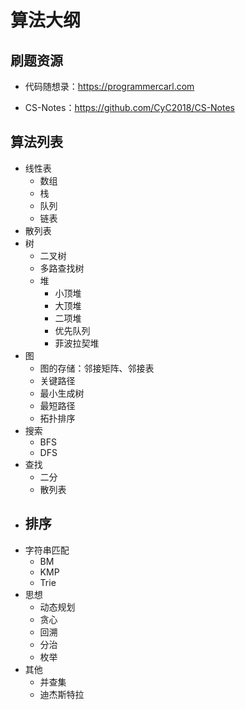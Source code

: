 # 算法大纲

## 刷题资源

- 代码随想录：https://programmercarl.com

- CS-Notes：https://github.com/CyC2018/CS-Notes

  



## 算法列表



- 线性表
  - 数组
  - 栈
  - 队列
  - 链表
- 散列表
- 树
  - 二叉树
  - 多路查找树
  - 堆
    - 小顶堆
    - 大顶堆
    - 二项堆
    - 优先队列
    - 菲波拉契堆
- 图
  - 图的存储：邻接矩阵、邻接表
  - 关键路径
  - 最小生成树
  - 最短路径
  - 拓扑排序
- 搜索
  - BFS
  - DFS
- 查找
  - 二分
  - 散列表
- 排序
  - 
- 字符串匹配
  - BM
  - KMP
  - Trie
- 思想
  - 动态规划
  - 贪心
  - 回溯
  - 分治
  - 枚举
- 其他
  - 并查集
  - 迪杰斯特拉

